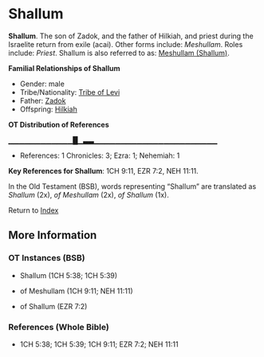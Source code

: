 # Shallum
**Shallum**. 
The son of Zadok, and the father of Hilkiah, and priest during the Israelite return from exile (acai). 
Other forms include: 
*Meshullam*. 
Roles include: 
_Priest_. 
Shallum is also referred to as: 
[Meshullam (Shallum)](Meshullam.21.md). 




**Familial Relationships of Shallum**


* Gender: male
* Tribe/Nationality: [Tribe of Levi](../../../groups/md/acai/Levi.md)
* Father: [Zadok](Zadok.4.md)
* Offspring: [Hilkiah](Hilkiah.2.md)


**OT Distribution of References**

▁▁▁▁▁▁▁▁▁▁▁▁█▁▃▃▁▁▁▁▁▁▁▁▁▁▁▁▁▁▁▁▁▁▁▁▁▁▁
* References: 1 Chronicles: 3; Ezra: 1; Nehemiah: 1



**Key References for Shallum**: 
1CH 9:11, EZR 7:2, NEH 11:11. 


In the Old Testament (BSB), words representing “Shallum” are translated as 
*Shallum* (2x), *of Meshullam* (2x), *of Shallum* (1x). 




Return to [Index](00-Index.md)

## More Information

### OT Instances (BSB)

* Shallum (1CH 5:38; 1CH 5:39)

* of Meshullam (1CH 9:11; NEH 11:11)

* of Shallum (EZR 7:2)



### References (Whole Bible)

* 1CH 5:38; 1CH 5:39; 1CH 9:11; EZR 7:2; NEH 11:11



